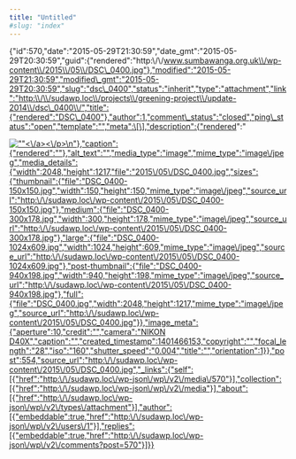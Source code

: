 ```yaml
---
title: "Untitled"
#slug: "index"
---
```


{"id":570,"date":"2015-05-29T21:30:59","date\_gmt":"2015-05-29T20:30:59","guid":{"rendered":"http:\\/\\/www.sumbawanga.org.uk\\/wp-content\\/2015\\/05\\/DSC\_0400.jpg"},"modified":"2015-05-29T21:30:59","modified\_gmt":"2015-05-29T20:30:59","slug":"dsc\_0400","status":"inherit","type":"attachment","link":"http:\\/\\/sudawp.loc\\/projects\\/greening-project\\/update-2014\\/dsc\_0400\\/","title":{"rendered":"DSC\_0400"},"author":1,"comment\_status":"closed","ping\_status":"open","template":"","meta":\[\],"description":{"rendered":"

[![\"\"](\"http:\/\/sudawp.loc\/wp-content\/2015\/05\/DSC_0400-300x178.jpg\")<\\/a><\\/p>\\n"},"caption":{"rendered":""},"alt\_text":"","media\_type":"image","mime\_type":"image\\/jpeg","media\_details":{"width":2048,"height":1217,"file":"2015\\/05\\/DSC\_0400.jpg","sizes":{"thumbnail":{"file":"DSC\_0400-150x150.jpg","width":150,"height":150,"mime\_type":"image\\/jpeg","source\_url":"http:\\/\\/sudawp.loc\\/wp-content\\/2015\\/05\\/DSC\_0400-150x150.jpg"},"medium":{"file":"DSC\_0400-300x178.jpg","width":300,"height":178,"mime\_type":"image\\/jpeg","source\_url":"http:\\/\\/sudawp.loc\\/wp-content\\/2015\\/05\\/DSC\_0400-300x178.jpg"},"large":{"file":"DSC\_0400-1024x609.jpg","width":1024,"height":609,"mime\_type":"image\\/jpeg","source\_url":"http:\\/\\/sudawp.loc\\/wp-content\\/2015\\/05\\/DSC\_0400-1024x609.jpg"},"post-thumbnail":{"file":"DSC\_0400-940x198.jpg","width":940,"height":198,"mime\_type":"image\\/jpeg","source\_url":"http:\\/\\/sudawp.loc\\/wp-content\\/2015\\/05\\/DSC\_0400-940x198.jpg"},"full":{"file":"DSC\_0400.jpg","width":2048,"height":1217,"mime\_type":"image\\/jpeg","source\_url":"http:\\/\\/sudawp.loc\\/wp-content\\/2015\\/05\\/DSC\_0400.jpg"}},"image\_meta":{"aperture":10,"credit":"","camera":"NIKON D40X","caption":"","created\_timestamp":1401466153,"copyright":"","focal\_length":"28","iso":"160","shutter\_speed":"0.004","title":"","orientation":1}},"post":554,"source\_url":"http:\\/\\/sudawp.loc\\/wp-content\\/2015\\/05\\/DSC\_0400.jpg","\_links":{"self":\[{"href":"http:\\/\\/sudawp.loc\\/wp-json\\/wp\\/v2\\/media\\/570"}\],"collection":\[{"href":"http:\\/\\/sudawp.loc\\/wp-json\\/wp\\/v2\\/media"}\],"about":\[{"href":"http:\\/\\/sudawp.loc\\/wp-json\\/wp\\/v2\\/types\\/attachment"}\],"author":\[{"embeddable":true,"href":"http:\\/\\/sudawp.loc\\/wp-json\\/wp\\/v2\\/users\\/1"}\],"replies":\[{"embeddable":true,"href":"http:\\/\\/sudawp.loc\\/wp-json\\/wp\\/v2\\/comments?post=570"}\]}}](http:\/\/sudawp.loc\/wp-content\/2015\/05\/DSC_0400.jpg)